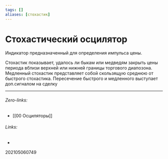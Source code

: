 ```yaml
---
tags: []
aliases: [стохастик]
---
```

# Стохастический осцилятор
Индикатор предназначенный для определения импульса цены.

Стохастик показывает, удалось ли быкам или медведям закрыть цены периода вблизи верхней или нижней границы торгового диапозона. Медленный стохастик представляет собой скользящую среднюю от быстрого стохастика. Пересечение быстрого и медленного выступает доп.сигналом на сделку
___
###### Zero-links:
- [[00 Осциляторы]]
###### Links:
- 

202105060749